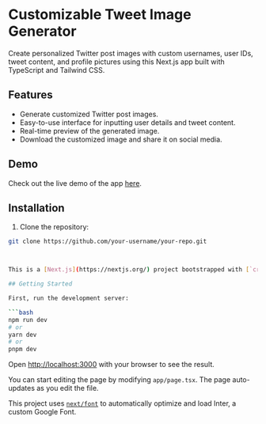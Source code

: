 # Customizable Tweet Image Generator


Create personalized Twitter post images with custom usernames, user IDs, tweet content, and profile pictures using this Next.js app built with TypeScript and Tailwind CSS.

## Features

- Generate customized Twitter post images.
- Easy-to-use interface for inputting user details and tweet content.
- Real-time preview of the generated image.
- Download the customized image and share it on social media.

## Demo

Check out the live demo of the app [here](https://nextjs-tweet-generator-by-raviraj.vercel.app/canva).

## Installation

1. Clone the repository:

```bash
git clone https://github.com/your-username/your-repo.git



This is a [Next.js](https://nextjs.org/) project bootstrapped with [`create-next-app`](https://github.com/vercel/next.js/tree/canary/packages/create-next-app).

## Getting Started

First, run the development server:

```bash
npm run dev
# or
yarn dev
# or
pnpm dev
```

Open [http://localhost:3000](http://localhost:3000) with your browser to see the result.

You can start editing the page by modifying `app/page.tsx`. The page auto-updates as you edit the file.

This project uses [`next/font`](https://nextjs.org/docs/basic-features/font-optimization) to automatically optimize and load Inter, a custom Google Font.
